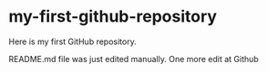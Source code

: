 # my-first-github-repository
Here is my first GitHub repository.

README.md file was just edited manually. One more edit at Github
